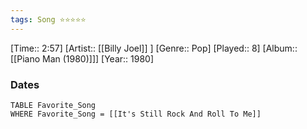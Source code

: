 ```yaml
---
tags: Song ⭐⭐⭐⭐⭐ 
---
```

[Time:: 2:57]
[Artist:: [[Billy Joel]] ]
[Genre:: Pop]
[Played:: 8]
[Album:: [[Piano Man (1980)]]]
[Year:: 1980]
### Dates
````dataview
TABLE Favorite_Song
WHERE Favorite_Song = [[It's Still Rock And Roll To Me]]
````